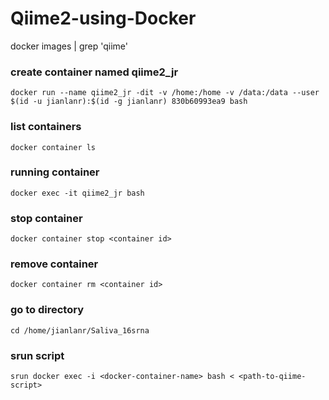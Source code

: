 # Qiime2-using-Docker
docker images | grep 'qiime'
### create container named qiime2_jr
    docker run --name qiime2_jr -dit -v /home:/home -v /data:/data --user $(id -u jianlanr):$(id -g jianlanr) 830b60993ea9 bash
### list containers
    docker container ls
### running container 
    docker exec -it qiime2_jr bash
### stop container
    docker container stop <container id>
### remove container
    docker container rm <container id>
### go to directory
    cd /home/jianlanr/Saliva_16srna
### srun script
    srun docker exec -i <docker-container-name> bash < <path-to-qiime-script>
